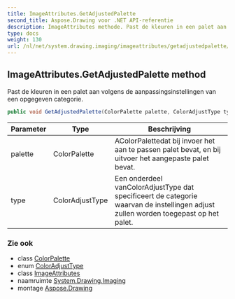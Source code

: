 ```yaml
---
title: ImageAttributes.GetAdjustedPalette
second_title: Aspose.Drawing voor .NET API-referentie
description: ImageAttributes methode. Past de kleuren in een palet aan volgens de aanpassingsinstellingen van een opgegeven categorie.
type: docs
weight: 130
url: /nl/net/system.drawing.imaging/imageattributes/getadjustedpalette/
---
```

## ImageAttributes.GetAdjustedPalette method

Past de kleuren in een palet aan volgens de aanpassingsinstellingen van een opgegeven categorie.

```csharp
public void GetAdjustedPalette(ColorPalette palette, ColorAdjustType type)
```

| Parameter | Type | Beschrijving |
| --- | --- | --- |
| palette | ColorPalette | AColorPalettedat bij invoer het aan te passen palet bevat, en bij uitvoer het aangepaste palet bevat. |
| type | ColorAdjustType | Een onderdeel vanColorAdjustType dat specificeert de categorie waarvan de instellingen adjust zullen worden toegepast op het palet. |

### Zie ook

* class [ColorPalette](../../colorpalette/)
* enum [ColorAdjustType](../../coloradjusttype/)
* class [ImageAttributes](../)
* naamruimte [System.Drawing.Imaging](../../imageattributes/)
* montage [Aspose.Drawing](../../../)


